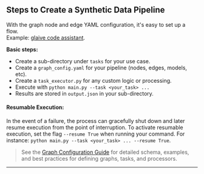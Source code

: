 ## Steps to Create a Synthetic Data Pipeline

With the graph node and edge YAML configuration, it's easy to set up a flow.  
Example: [glaive code assistant](https://github.com/ServiceNow/SyGra/tree/main/tasks/examples/glaive_code_assistant).

**Basic steps:**
- Create a sub-directory under `tasks` for your use case.
- Create a `graph_config.yaml` for your pipeline (nodes, edges, models, etc).
- Create a `task_executor.py` for any custom logic or processing.
- Execute with `python main.py --task <your_task> ...`
- Results are stored in `output.json` in your sub-directory.

#### Resumable Execution: 

In the event of a failure, the process can gracefully shut down and later resume execution from the point of interruption. To activate resumable execution, set the flag `--resume True` when running your command. For instance: `python main.py --task <your_task> ... --resume True`. 

> See the [Graph Configuration Guide](https://github.com/ServiceNow/SyGra/blob/main/docs/getting_started/graph_config_guide.md) for detailed schema, examples, and best practices for defining graphs, tasks, and processors.

---